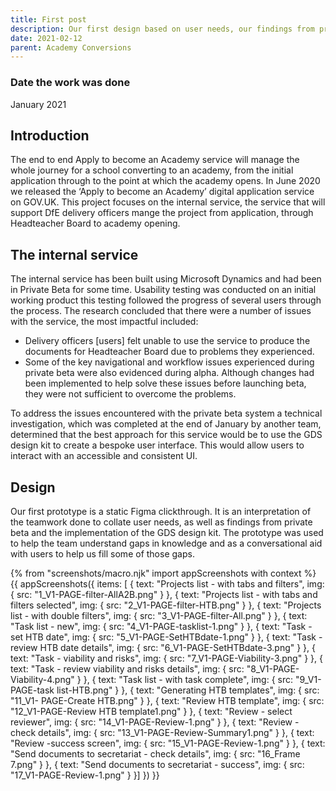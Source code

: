 ```yaml
---
title: First post
description: Our first design based on user needs, our findings from private beta and implementation of GDS patterns.
date: 2021-02-12
parent: Academy Conversions
---
```


### Date the work was done

January 2021

## Introduction

The end to end Apply to become an Academy service will manage the whole journey for a school converting to an academy, from the initial application through to the point at which the academy opens. In June 2020 we released the ‘Apply to become an Academy’ digital application service on GOV.UK.
This project focuses on the internal service, the service that will support DfE delivery officers mange the project from application, through Headteacher Board to academy opening.

## The internal service

The internal service has been built using Microsoft Dynamics and had been in Private Beta for some time. Usability testing was conducted on an initial working product this testing followed the progress of several users through the process. The research concluded that there were a number of issues with the service, the most impactful included:

- Delivery officers [users] felt unable to use the service to produce the documents for Headteacher Board due to problems they experienced.
- Some of the key navigational and workflow issues experienced during private beta were also evidenced during alpha. Although changes had been implemented to help solve these issues before launching beta, they were not sufficient to overcome the problems.

To address the issues encountered with the private beta system a technical investigation, which was completed at the end of January by another team, determined that the best approach for this service would be to use the GDS design kit to create a bespoke user interface. This would allow users to interact with an accessible and consistent UI.

## Design

Our first prototype is a static Figma clickthrough. It is an interpretation of the teamwork done to collate user needs, as well as findings from private beta and the implementation of the GDS design kit. The prototype was used to help the team understand gaps in knowledge and as a conversational aid with users to help us fill some of those gaps.

{% from "screenshots/macro.njk" import appScreenshots with context %}
{{ appScreenshots({
  items: [ {
      text: "Projects list - with tabs and filters",
      img: { src: "1_V1-PAGE-filter-AllA2B.png" }
    },  {
      text: "Projects list - with tabs and filters selected",
      img: { src: "2_V1-PAGE-filter-HTB.png" }
    }, {
      text: "Projects list - with double filters",
      img: { src: "3_V1-PAGE-filter-All.png" }
    }, {
      text: "Task list - new",
      img: { src: "4_V1-PAGE-tasklist-1.png" }
    }, {
      text: "Task - set HTB date",
      img: { src: "5_V1-PAGE-SetHTBdate-1.png" }
    }, {
      text: "Task - review HTB date details",
      img: { src: "6_V1-PAGE-SetHTBdate-3.png" }
    }, {
      text: "Task - viability and risks",
      img: { src: "7_V1-PAGE-Viability-3.png" }
    }, {
      text: "Task - review viability and risks details",
      img: { src: "8_V1-PAGE-Viability-4.png" }
    }, {
      text: "Task list - with task complete",
      img: { src: "9_V1-PAGE-task list-HTB.png" }
    }, {
      text: "Generating HTB templates",
      img: { src: "11_V1- PAGE-Create HTB.png" }
    }, {
      text: "Review HTB template",
      img: { src: "12_V1-PAGE-Review HTB template1.png" }
    }, {
      text: "Review - select reviewer",
      img: { src: "14_V1-PAGE-Review-1.png" }
    }, {
      text: "Review - check details",
      img: { src: "13_V1-PAGE-Review-Summary1.png" }
    }, {
      text: "Review -success screen",
      img: { src: "15_V1-PAGE-Review-1.png" }
    }, {
      text: "Send documents to secretariat - check details",
      img: { src: "16_Frame 7.png" }
    }, {
      text: "Send documents to secretariat - success",
      img: { src: "17_V1-PAGE-Review-1.png" }
    }]
}) }}

